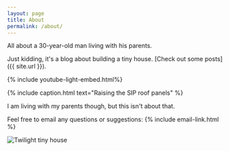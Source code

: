 ```yaml
---
layout: page
title: About
permalink: /about/
---
```


All about a 30-year-old man living with his parents.

Just kidding, it's a blog about building a tiny house.
[Check out some posts]({{ site.url }}).

{% include youtube-light-embed.html%}
<div class="youtube-player" data-id="zA6CrY_6xlw"></div>
{% include caption.html text="Raising the SIP roof panels" %}

I am living with my parents though, but this isn't about that.

Feel free to email any questions or suggestions: {% include email-link.html %}

![Twilight tiny house](https://images.ctfassets.net/rwi5x73ignkx/7fbEpNyadysU8wGWmamAq8/0fde241b2499dd349fe78ffe4f917976/twilight.jpg?w=1170)
